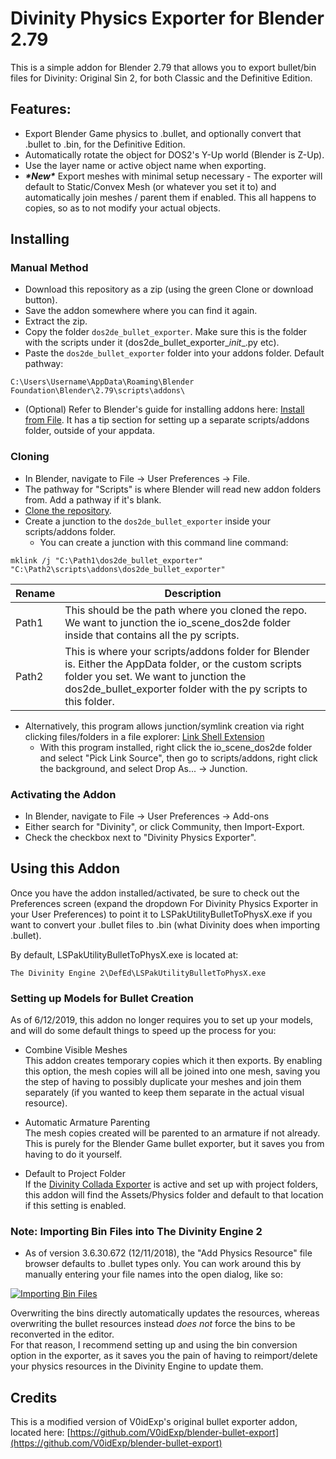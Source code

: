 # Divinity Physics Exporter for Blender 2.79

This is a simple addon for Blender 2.79 that allows you to export bullet/bin files for Divinity: Original Sin 2, for both Classic and the Definitive Edition.

## Features:  
* Export Blender Game physics to .bullet, and optionally convert that .bullet to .bin, for the Definitive Edition.
* Automatically rotate the object for DOS2's Y-Up world (Blender is Z-Up).
* Use the layer name or active object name when exporting.  
* _**\*New\***_ Export meshes with minimal setup necessary - The exporter will default to Static/Convex Mesh (or whatever you set it to) and automatically join meshes / parent them if enabled. This all happens to copies, so as to not modify your actual objects.

## Installing

### Manual Method  
* Download this repository as a zip (using the green Clone or download button).
* Save the addon somewhere where you can find it again.
* Extract the zip.
* Copy the folder `dos2de_bullet_exporter`. Make sure this is the folder with the scripts under it (dos2de_bullet_exporter\__init__.py etc).
* Paste the `dos2de_bullet_exporter` folder into your addons folder. Default pathway:
```
C:\Users\Username\AppData\Roaming\Blender Foundation\Blender\2.79\scripts\addons\
```
* (Optional) Refer to Blender's guide for installing addons here: [Install from File](https://docs.blender.org/manual/en/latest/preferences/addons.html#header). It has a tip section for setting up a separate scripts/addons folder, outside of your appdata.

### Cloning  
* In Blender, navigate to File -> User Preferences -> File.
* The pathway for "Scripts" is where Blender will read new addon folders from. Add a pathway if it's blank.
* [Clone the repository](https://help.github.com/articles/cloning-a-repository/).
* Create a junction to the `dos2de_bullet_exporter` inside your scripts/addons folder.
  * You can create a junction with this command line command:
```
mklink /j "C:\Path1\dos2de_bullet_exporter" "C:\Path2\scripts\addons\dos2de_bullet_exporter"
```
| Rename | Description |
| --- | ----------- |
| Path1 | This should be the path where you cloned the repo. We want to junction the io_scene_dos2de folder inside that contains all the py scripts.|
| Path2 | This is where your scripts/addons folder for Blender is. Either the AppData folder, or the custom scripts folder you set. We want to junction the dos2de_bullet_exporter folder with the py scripts to this folder. |
  * Alternatively, this program allows junction/symlink creation via right clicking files/folders in a file explorer: [Link Shell Extension](http://schinagl.priv.at/nt/hardlinkshellext/linkshellextension.html#download)
    * With this program installed, right click the io_scene_dos2de folder and select "Pick Link Source", then go to scripts/addons, right click the background, and select Drop As... -> Junction.

### Activating the Addon  
* In Blender, navigate to File -> User Preferences -> Add-ons
* Either search for "Divinity", or click Community, then Import-Export.
* Check the checkbox next to "Divinity Physics Exporter".

## Using this Addon

Once you have the addon installed/activated, be sure to check out the Preferences screen (expand the dropdown For Divinity Physics Exporter in your User Preferences) to point it to LSPakUtilityBulletToPhysX.exe if you want to convert your .bullet files to .bin (what Divinity does when importing .bullet).

By default, LSPakUtilityBulletToPhysX.exe is located at:
```
The Divinity Engine 2\DefEd\LSPakUtilityBulletToPhysX.exe
```

### Setting up Models for Bullet Creation  
As of 6/12/2019, this addon no longer requires you to set up your models, and will do some default things to speed up the process for you:

* Combine Visible Meshes  
This addon creates temporary copies which it then exports. By enabling this option, the mesh copies will all be joined into one mesh, saving you the step of having to possibly duplicate your meshes and join them separately (if you wanted to keep them separate in the actual visual resource).

* Automatic Armature Parenting  
The mesh copies created will be parented to an armature if not already. This is purely for the Blender Game bullet exporter, but it saves you from having to do it yourself.

* Default to Project Folder  
If the [Divinity Collada Exporter](https://github.com/LaughingLeader-DOS2-Mods/dos2de_collada_exporter) is active and set up with project folders, this addon will find the Assets/Physics folder and default to that location if this setting is enabled.

### Note: Importing Bin Files into The Divinity Engine 2
* As of version 3.6.30.672 (12/11/2018), the "Add Physics Resource" file browser defaults to .bullet types only. You can work around this by manually entering your file names into the open dialog, like so:

[![Importing Bin Files](https://i.imgur.com/PCnqEOVl.jpg)](https://i.imgur.com/PCnqEOV.png)

Overwriting the bins directly automatically updates the resources, whereas overwriting the bullet resources instead _does not_ force the bins to be reconverted in the editor.  
For that reason, I recommend setting up and using the bin conversion option in the exporter, as it saves you the pain of having to reimport/delete your physics resources in the Divinity Engine to update them.

## Credits
This is a modified version of V0idExp's original bullet exporter addon, located here: [https://github.com/V0idExp/blender-bullet-export](https://github.com/V0idExp/blender-bullet-export)
